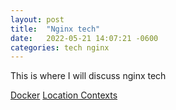 ```yaml
---
layout: post
title:  "Nginx tech"
date:   2022-05-21 14:07:21 -0600
categories: tech nginx
---
```

This is where I will discuss nginx tech

[Docker](https://tdfacer.github.io/tech/nginx-docker)
[Location Contexts](https://tdfacer.github.io/tech/nginx-location-contexts)
